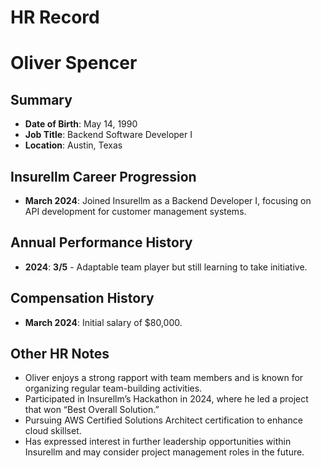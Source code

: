 # HR Record

# Oliver Spencer

## Summary

- **Date of Birth**: May 14, 1990
- **Job Title**: Backend Software Developer I
- **Location**: Austin, Texas

## Insurellm Career Progression

- **March 2024**: Joined Insurellm as a Backend Developer I, focusing on API development for customer management systems.

## Annual Performance History

- **2024**: **3/5** - Adaptable team player but still learning to take initiative.

## Compensation History

- **March 2024**: Initial salary of $80,000.

## Other HR Notes

- Oliver enjoys a strong rapport with team members and is known for organizing regular team-building activities.
- Participated in Insurellm’s Hackathon in 2024, where he led a project that won “Best Overall Solution.”
- Pursuing AWS Certified Solutions Architect certification to enhance cloud skillset.
- Has expressed interest in further leadership opportunities within Insurellm and may consider project management roles in the future.

